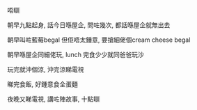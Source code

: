 唔瞓

朝早九點起身, 話今日喺屋企, 問咗幾次, 都話喺屋企就無出去

朝早叫咗藍莓begal 但佢唔太鍾意, 要搶細佬個cream cheese begal

朝早喺屋企同細佬玩, lunch 完食少少就同爸爸玩沙

玩完就沖個涼, 沖完涼睇電視

睇完食飯, 好鍾意食全蛋麵

夜晚又睇電視, 講咗陣故事, 十點瞓
